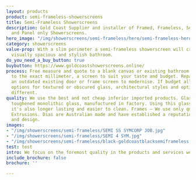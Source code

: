 ```yaml
---
layout: products
product: semi-frameless-showerscreens
title: Semi-Frameless Showerscreens
description: Gold Coast Supplier and installer of Framed, Frameless, Semi-Frameless
  and Panel only Showerscreens.
hero_image: "/img/showerscreens/semi-frameless/hero/semi-frameless-hero.jpg"
category: showerscreens
value-prop: With a slim perimeter a semi-frameless showerscreen will create an exciting,
  visually spacious and stylish bathroom.
do_you_need_a_buy_button: true
buybutton: https://www.goldcoastshowerscreens.online/
process: Free measure and quote to a blank canvas or existing bathroom. Measuring
  to the exact millimeter, a screen to suit your taste and budget. Repair or replace
  an outdated existing door or frame screen to modernise. If budget allows there are
  options for textured or obscured glass, architectural styles and options for something
  different.
quality: We use the best and not cheap inferior imported products. Glass — We use
  toughened monolithic glass, manufactured in factory. Using this glass prevents de-lamination,
  it's also longer lasting and easier to clean. Frames — We use only quality Dias
  Extrusions. Dias are Australian made and have established a reputation for quality
  and design.
images:
- "/img/showerscreens/semi-frameless/SEMI SS SYMCORP JOB.jpg"
- "/img/showerscreens/semi-frameless/SEMI 4 SYM.jpg"
- "/img/showerscreens/semi-frameless/black-goldcoastblacksemiframeless.jpg"
test: test
intro: We focus on the foremost quality in the products and services we offer.
include_brochure: false
brochure: ''

---
```

